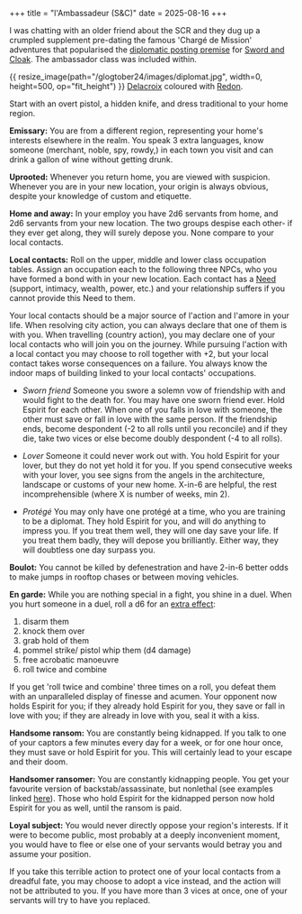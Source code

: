 +++
title = "l'Ambassadeur (S&C)"
date = 2025-08-16
+++

I was chatting with an older friend about the SCR and they dug up a crumpled supplement pre-dating the famous 'Chargé de Mission' adventures that popularised the [diplomatic posting premise](https://docs.google.com/document/d/1BlStvxMGRiXeqx-yxItGQX-IZFyzNmeq-Yie5cujg94/edit?tab=t.0) for [Sword and Cloak](https://whosemeasure.blogspot.com/2025/08/courage-and-courage-alone-glog-class.html). The ambassador class was included within.
<!-- more -->
{{ resize_image(path="/glogtober24/images/diplomat.jpg", width=0, height=500, op="fit_height") }} [Delacroix](https://www.clevelandart.org/art/1933.145.12) coloured with [Redon](https://www.clevelandart.org/art/1926.1976).

Start with an overt pistol, a hidden knife, and dress traditional to your home region. 

**Emissary:** You are from a different region, representing your home's interests elsewhere in the realm. You speak 3 extra languages, know someone (merchant, noble, spy, rowdy,) in each town you visit and can drink a gallon of wine without getting drunk.

**Uprooted:** Whenever you return home, you are viewed with suspicion. Whenever you are in your new location, your origin is always obvious, despite your knowledge of custom and etiquette.

**Home and away:** In your employ you have 2d6 servants from home, and 2d6 servants from your new location. The two groups despise each other- if they ever get along, they will surely depose you. None compare to your local contacts.

**Local contacts:** Roll on the upper, middle and lower class occupation tables. Assign an occupation each to the following three NPCs, who you have formed a bond with in your new location. Each contact has a [Need](https://knightattheopera.blogspot.com/2025/06/seven-part-pact-companions.html) (support, intimacy, wealth, power, etc.) and your relationship suffers if you cannot provide this Need to them.

Your local contacts should be a major source of l'action and l'amore in your life. When resolving city action, you can always declare that one of them is with you. When travelling (country action), you may declare one of your local contacts who will join you on the journey. While pursuing l'action with a local contact you may choose to roll together with +2, but your local contact takes worse consequences on a failure. You always know the indoor maps of building linked to your local contacts' occupations.

- *Sworn friend* Someone you swore a solemn vow of friendship with and would fight to the death for. You may have one sworn friend ever. Hold Espirit for each other. When one of you falls in love with someone, the other must save or fall in love with the same person. If the friendship ends, become despondent (-2 to all rolls until you reconcile) and if they die, take two vices or else become doubly despondent (-4 to all rolls).

- *Lover* Someone it could never work out with. You hold Espirit for your lover, but they do not yet hold it for you. If you spend consecutive weeks with your lover, you see signs from the angels in the architecture, landscape or customs of your new home. X-in-6 are helpful, the rest incomprehensible (where X is number of weeks, min 2).

- *Protégé* You may only have one protégé at a time, who you are training to be a diplomat. They hold Espirit for you, and will do anything to impress you. If you treat them well, they will one day save your life. If you treat them badly, they will depose you brilliantly. Either way, they will doubtless one day surpass you.

**Boulot:** You cannot be killed by defenestration and have 2-in-6 better odds to make jumps in rooftop chases or between moving vehicles.

**En garde:** While you are nothing special in a fight, you shine in a duel. When you hurt someone in a duel, roll a d6 for an [extra effect](https://whosemeasure.blogspot.com/2025/08/courage-and-courage-alone-glog-class.html):

1. disarm them
2. knock them over
3. grab hold of them
4. pommel strike/ pistol whip them (d4 damage)
5. free acrobatic manoeuvre
6. roll twice and combine

If you get 'roll twice and combine' three times on a roll, you defeat them with an unparalleled display of finesse and acumen. Your opponent now holds Espirit for you; if they already hold Espirit for you, they save or fall in love with you; if they are already in love with you, seal it with a kiss.

**Handsome ransom:** You are constantly being kidnapped. If you  talk to one of your captors a few minutes every day for a week, or for one hour once, they must save or hold Espirit for you. This will certainly lead to your escape and their doom.

**Handsomer ransomer:** You are constantly kidnapping people. You get your favourite version of backstab/assassinate, but nonlethal (see examples linked [here](https://as-they-must.blogspot.com/2025/02/world-of-assassination-glog-classes.html)). Those who hold Espirit for the kidnapped person now hold Espirit for you as well, until the ransom is paid.

**Loyal subject:** You would never directly oppose your region's interests. If it were to become public, most probably at a deeply inconvenient moment, you would have to flee or else one of your servants would betray you and assume your position. 

If you take this terrible action to protect one of your local contacts from a dreadful fate, you may choose to adopt a vice instead, and the action will not be attributed to you. If you have more than 3 vices at once, one of your servants will try to have you replaced.

